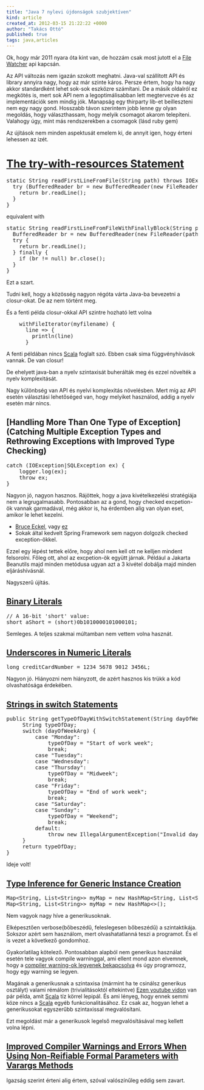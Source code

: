 ```yaml
---
title: "Java 7 nylevi újdonságok szubjektíven"
kind: article
created_at: 2012-03-15 21:22:22 +0000
author: "Takács Ottó"
published: true
tags: java,articles
---
```

Ok, hogy már 2011 nyara óta kint van, de hozzám csak most jutott el a [File  Watcher](http://docs.oracle.com/javase/tutorial/essential/io/notification.html) api kapcsán.

Az API változás nem igazán szokott meghatni. Java-val szállított API és library annyira nagy, hogy az már szinte káros. Persze értem, hogy ha nagy akkor standardként lehet sok-sok eszközre számítani. De a másik oldalról ez megkötés is, mert sok API nem a legoptimálisabban lett megtervezve és az implementációk sem mindig jók. Manapság egy thirparty lib-et beilleszteni nem egy nagy gond. Hosszabb távon szerintem jobb lenne gy olyan megoldás, hogy választhassam, hogy melyik csomagot akarom telepíteni. Valahogy úgy, mint más rendszerekben a csomagok (lásd ruby gem)


Az újítások nem minden aspektusát emelem ki, de annyit igen, hogy érteni lehessen az izét.



[The try-with-resources Statement](http://docs.oracle.com/javase/7/docs/technotes/guides/language/try-with-resources.html)
=======

<pre  class="brush: java;toolbar: false;tab-size:2" >
static String readFirstLineFromFile(String path) throws IOException {
  try (BufferedReader br = new BufferedReader(new FileReader(path))) {
    return br.readLine();
  }
}
</pre>

equivalent with

<pre  class="brush: java;toolbar: false;tab-size:2" >
static String readFirstLineFromFileWithFinallyBlock(String path) throws IOException {
  BufferedReader br = new BufferedReader(new FileReader(path));
  try {
    return br.readLine();
  } finally {
    if (br != null) br.close();
  }
}
</pre>

Ezt a szart. 

Tudni kell, hogy a közösség nagyon régóta várta Java-ba bevezetni a closur-okat. De az nem történt meg. 

És a fenti példa closur-okkal API szintre hozható lett volna

<pre class="brush: scala;toolbar: false;tab-size:2" >
    withFileIterator(myfilename) {
      line => {
        println(line)
      }
</pre>

A fenti példában nincs [Scala](http://www.scala-lang.org/) foglalt szó. Ebben csak sima függvényhívások vannak. De van closur!

De ehelyett java-ban a nyelv szintaxisát buherálták meg és ezzel növelték a nyelv komplexitását. 

Nagy különbség van API és nyelvi komplexitás növelésben. Mert míg az API esetén választási lehetőséged van, hogy melyiket használod, addig a nyelv esetén már nincs.


[Handling More Than One Type of Exception](Catching Multiple Exception Types and Rethrowing Exceptions with Improved Type Checking)
-----------------

<pre  class="brush: java;toolbar: false;tab-size:2" >
catch (IOException|SQLException ex) {
    logger.log(ex);
    throw ex;
}
</pre>

Nagyon jó, nagyon hasznos. Rájöttek, hogy a java kivételkezelési stratégiája nem a legrugalmasabb. Pontosabban az a gond, hogy checked excpetion-ök vannak garmadával, még akkor is, ha érdemben alig van olyan eset, amikor le lehet kezelni.

- [Bruce Eckel](http://www.artima.com/intv/handcuffs.html), vagy [ez](http://www.mindview.net/Etc/Discussions/CheckedExceptions)
- Sokak által kedvelt Spring Framework sem nagyon dolgozik checked exception-ökkel.

Ezzel egy lépést tettek előre, hogy ahol nem kell ott ne kelljen mindent felsorolni. Főleg ott, ahol az excpetion-ök együtt járnak. 
Például a Jakarta Beanutils majd minden metódusa ugyan azt a 3 kivétel dobálja majd minden eljáráshívásnál. 

Nagyszerű újítás.

[Binary Literals](http://docs.oracle.com/javase/7/docs/technotes/guides/language/binary-literals.html)
-----------

<pre  class="brush: java;toolbar: false;tab-size:2" >
// A 16-bit 'short' value:
short aShort = (short)0b1010000101000101;
</pre>

Semleges. A teljes szakmai múltamban nem vettem volna hasznát.

[Underscores in Numeric Literals](http://docs.oracle.com/javase/7/docs/technotes/guides/language/underscores-literals.html)
-------------------
<pre  class="brush: java;toolbar: false;tab-size:2" >
long creditCardNumber = 1234_5678_9012_3456L;
</pre>

Nagyon jó. Hiányozni nem hiányzott, de azért hasznos kis trükk a kód olvashatósága érdekében. 


[Strings in switch Statements](http://docs.oracle.com/javase/7/docs/technotes/guides/language/strings-switch.html)
------------

<pre  class="brush: java;toolbar: false;tab-size:2" >
public String getTypeOfDayWithSwitchStatement(String dayOfWeekArg) {
     String typeOfDay;
     switch (dayOfWeekArg) {
         case "Monday":
             typeOfDay = "Start of work week";
             break;
         case "Tuesday":
         case "Wednesday":
         case "Thursday":
             typeOfDay = "Midweek";
             break;
         case "Friday":
             typeOfDay = "End of work week";
             break;
         case "Saturday":
         case "Sunday":
             typeOfDay = "Weekend";
             break;
         default:
             throw new IllegalArgumentException("Invalid day of the week: " + dayOfWeekArg);
     }
     return typeOfDay;
}
</pre>

Ideje volt!

[Type Inference for Generic Instance Creation](http://docs.oracle.com/javase/7/docs/technotes/guides/language/type-inference-generic-instance-creation.html)
--------------

<pre  class="brush: java;toolbar: false;tab-size:2" >
Map&lt;String, List&lt;String>> myMap = new HashMap&lt;String, List&lt;String>>();
Map&lt;String, List&lt;String>> myMap = new HashMap&lt;>();
</pre>

Nem vagyok nagy híve a generikusoknak.

Elképesztően verbose(bőbeszédű, feleslegesen bőbeszédű) a szintaktikája. Sokszor azért sem használom, mert olvashatatlanná teszi a programot. És el is  vezet a következő gondomhoz.

Gyakorlatilag kötelező. Pontosabban alapból nem generikus használat esetén tele vagyok compile warninggal, ami ellent mond azon elvemnek, hogy a [compiler warning-ok legyenek bekapcsolva](http://www.qualityontime.eu/extracts/chapter-9-finding-fault-debugging-what-do-when-things-go-wrong) és úgy programozz, hogy egy warning se legyen.

Magának a generikusnak a szintaxisa (mármint ha te csinálsz generikus osztályt) valami rémálom (trivialitásoktól eltekintve)
[Ezen  youtube vidon](http://www.youtube.com/watch?feature=player_embedded&v=V1vQf4qyMXg) van pár példa, amit [Scala](http://www.scala-lang.org/) tíz körrel lepipál. És ami lényeg, hogy ennek semmi köze nincs a [Scala](http://www.scala-lang.org/) egyéb funkcionalitásához. Ez csak az, hogyan lehet a generikusokat egyszerűbb szintaxissal megvalósítani.

Ezt megoldást már a generikusok legelső megvalósításával meg kellett volna lépni. 

[Improved Compiler Warnings and Errors When Using Non-Reifiable Formal Parameters with Varargs Methods](http://docs.oracle.com/javase/7/docs/technotes/guides/language/non-reifiable-varargs.html)
------

Igazság szerint érteni alig értem, szóval valószínűleg eddig sem zavart.

<!-- event to the end of the fiel -->
<link href="http://www.qualityontime.eu/syntax/styles/shThemeDefault.css" rel="stylesheet" type="text/css" />
<script src="http://www.qualityontime.eu/syntax/scripts/shCore.js" type="text/javascript"></script>
<script type="text/javascript" src="http://www.qualityontime.eu/syntax/scripts/shBrushJScript.js"></script>
<script type="text/javascript" src="http://www.qualityontime.eu/syntax/scripts/shBrushJava.js"></script>
<script type="text/javascript" src="http://www.qualityontime.eu/syntax/scripts/shBrushRuby.js"></script>
<script type="text/javascript" src="http://www.qualityontime.eu/syntax/scripts/shBrushScala.js"></script>
<script type="text/javascript" src="http://www.qualityontime.eu/syntax/scripts/shBrushSql.js"></script>
<script type="text/javascript" src="http://www.qualityontime.eu/syntax/scripts/shBrushXml.js"></script>
<script type="text/javascript" src="http://www.qualityontime.eu/syntax/scripts/shBrushPlain.js"></script>
<script src="http://www.qualityontime.eu/syntax/scripts/shAutoloader.js" type="text/javascript"></script>
<!-- http://alexgorbatchev.com/SyntaxHighlighter -->
<script type="text/javascript">
SyntaxHighlighter.all()
</script>

<div class='old-comments'></div>